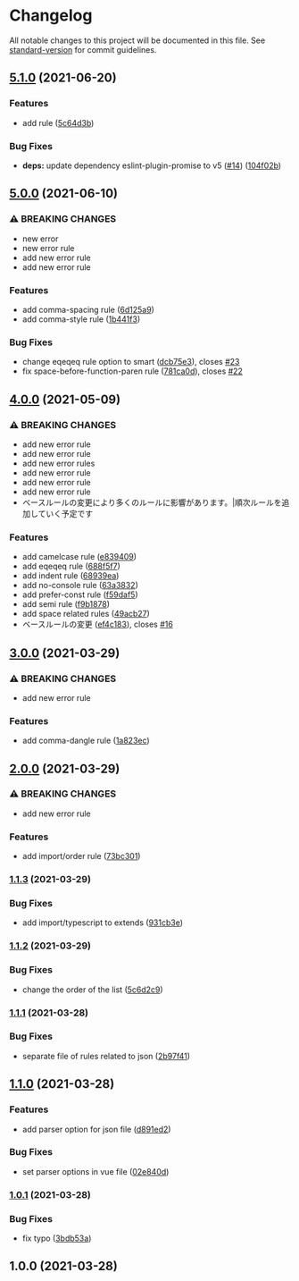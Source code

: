 # Changelog

All notable changes to this project will be documented in this file. See [standard-version](https://github.com/conventional-changelog/standard-version) for commit guidelines.

## [5.1.0](https://www.github.com/mnao305/eslint-config/compare/v5.0.0...v5.1.0) (2021-06-20)


### Features

* add  rule ([5c64d3b](https://www.github.com/mnao305/eslint-config/commit/5c64d3b03b4feaf0188f36a2c74c7a95d7782928))


### Bug Fixes

* **deps:** update dependency eslint-plugin-promise to v5 ([#14](https://www.github.com/mnao305/eslint-config/issues/14)) ([104f02b](https://www.github.com/mnao305/eslint-config/commit/104f02bd2c7fce28e24c8d26481d5f5b3d68ddfd))

## [5.0.0](https://www.github.com/mnao305/eslint-config/compare/v4.0.0...v5.0.0) (2021-06-10)


### ⚠ BREAKING CHANGES

* new error
* new error rule
* add new error rule
* add new error rule

### Features

* add comma-spacing rule ([6d125a9](https://www.github.com/mnao305/eslint-config/commit/6d125a90519254dcbab48e9e7fbfc777f69db436))
* add comma-style rule ([1b441f3](https://www.github.com/mnao305/eslint-config/commit/1b441f315afbd83dde6e420a454bb4e25d3110bb))


### Bug Fixes

* change eqeqeq rule option to smart ([dcb75e3](https://www.github.com/mnao305/eslint-config/commit/dcb75e30199d027134fc612e6da49209ce0f550a)), closes [#23](https://www.github.com/mnao305/eslint-config/issues/23)
* fix space-before-function-paren rule ([781ca0d](https://www.github.com/mnao305/eslint-config/commit/781ca0d598b372280c7f8baa69846fbab1d4b63f)), closes [#22](https://www.github.com/mnao305/eslint-config/issues/22)

## [4.0.0](https://www.github.com/mnao305/eslint-config/compare/v3.0.0...v4.0.0) (2021-05-09)


### ⚠ BREAKING CHANGES

* add new error rule
* add new error rule
* add new error rules
* add new error rule
* add new error rule
* add new error rule
* ベースルールの変更により多くのルールに影響があります。|順次ルールを追加していく予定です

### Features

* add camelcase rule ([e839409](https://www.github.com/mnao305/eslint-config/commit/e839409a08106af6090215c7fec09f737cbe130e))
* add eqeqeq rule ([688f5f7](https://www.github.com/mnao305/eslint-config/commit/688f5f73b984919402f08ff39ebcfffabe23d2a8))
* add indent rule ([68939ea](https://www.github.com/mnao305/eslint-config/commit/68939ead18983099931fd56375794cf0956239a4))
* add no-console rule ([63a3832](https://www.github.com/mnao305/eslint-config/commit/63a3832a5484ae0a2fc54a1467fb9572bf1160a4))
* add prefer-const rule ([f59daf5](https://www.github.com/mnao305/eslint-config/commit/f59daf5de376807fbef036df98a6c9afe5f84ff7))
* add semi rule ([f9b1878](https://www.github.com/mnao305/eslint-config/commit/f9b187878b5f3d027c806ec0a8eb6649b0cff7de))
* add space related rules ([49acb27](https://www.github.com/mnao305/eslint-config/commit/49acb27a004bfe9812709a1c3c7c7fe8108bdd25))
* ベースルールの変更 ([ef4c183](https://www.github.com/mnao305/eslint-config/commit/ef4c183f2559fcab056e5e9c78398ba2496d704e)), closes [#16](https://www.github.com/mnao305/eslint-config/issues/16)

## [3.0.0](https://www.github.com/mnao305/eslint-config/compare/v2.0.0...v3.0.0) (2021-03-29)


### ⚠ BREAKING CHANGES

* add new error rule

### Features

* add comma-dangle rule ([1a823ec](https://www.github.com/mnao305/eslint-config/commit/1a823ec3639a1e6c9bab6d91ae854f5fe7752a34))

## [2.0.0](https://www.github.com/mnao305/eslint-config/compare/v1.1.3...v2.0.0) (2021-03-29)


### ⚠ BREAKING CHANGES

* add new error rule

### Features

* add import/order rule ([73bc301](https://www.github.com/mnao305/eslint-config/commit/73bc3015248e592b36e2d69ae4b17da66418b1f2))

### [1.1.3](https://www.github.com/mnao305/eslint-config/compare/v1.1.2...v1.1.3) (2021-03-29)


### Bug Fixes

* add import/typescript to extends ([931cb3e](https://www.github.com/mnao305/eslint-config/commit/931cb3e4b359ac396dfbaef0fa238abd80d547b7))

### [1.1.2](https://www.github.com/mnao305/eslint-config/compare/v1.1.1...v1.1.2) (2021-03-29)


### Bug Fixes

* change the order of the list ([5c6d2c9](https://www.github.com/mnao305/eslint-config/commit/5c6d2c9f6185cb48c16d96d8dada190b56293690))

### [1.1.1](https://www.github.com/mnao305/eslint-config/compare/v1.1.0...v1.1.1) (2021-03-28)


### Bug Fixes

* separate file of rules related to json ([2b97f41](https://www.github.com/mnao305/eslint-config/commit/2b97f41c516f15229b45fb76278b500ce2fc4e13))

## [1.1.0](https://www.github.com/mnao305/eslint-config/compare/v1.0.1...v1.1.0) (2021-03-28)


### Features

* add parser option for json file ([d891ed2](https://www.github.com/mnao305/eslint-config/commit/d891ed29bba1caef5b97d01de3832d71e87c36c1))


### Bug Fixes

* set parser options in vue file ([02e840d](https://www.github.com/mnao305/eslint-config/commit/02e840d8088182d1b1e6c8fdd44e80c74ea45d5d))

### [1.0.1](https://www.github.com/mnao305/eslint-config/compare/v1.0.0...v1.0.1) (2021-03-28)


### Bug Fixes

* fix typo ([3bdb53a](https://www.github.com/mnao305/eslint-config/commit/3bdb53a8fe511e9d69dbefe15134a66cdd9ae2e8))

## 1.0.0 (2021-03-28)
